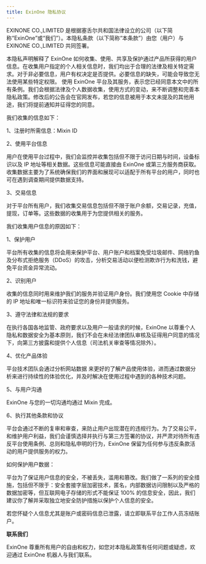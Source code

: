 ```yaml
---
title: ExinOne 隐私协议
---
```


EXINONE CO.,LIMITED 是根据塞舌尔共和国法律设立的公司（以下简称“ExinOne”或“我们”）。本隐私条款（以下简称“本条款”）由您（用户）与EXINONE CO.,LIMITED 共同签署。

本隐私声明解释了 ExinOne 如何收集、使用、共享及保护通过产品所获得的用户信息。在收集用户指定的个人相关信息时，我们均出于合理的法律及相关特定需求。对于非必要信息，用户有权决定是否提供。必要信息的缺失，可能会导致您无法使用某些特定权限。
使用 ExinOne 平台及其服务，表示您已经同意本文中的所有条例。我们会根据法律及个人数据收集，使用方式的变动，来不断调整和完善本隐私政策。修改后的公告会在官网发布，若您的信息被用于本文未提及的其他用途，我们将提前通知并征得您的同意。

我们收集的信息如下：

1、注册时所需信息：Mixin ID

2、使用平台信息

用户在使用平台过程中，我们会监控并收集包括但不限于访问日期与时间，设备标识以及 IP 地址等相关数据。这些信息可能直接由 ExinOne 或第三方服务商获取。收集数据主要为了系统确保我们的界面和展现可以适配于所有平台的用户，同时也可在遇到调查期间提供数据支持。

3、交易信息

对于平台所有用户，我们收集交易信息包括但不限于账户余额，交易记录，充值，提现，订单等。这些数据的收集用于为您提供相关的服务。

我们收集用户信息的原因如下：

1、保护用户

平台所有收集的信息将会用来保护平台、用户账户和档案免受垃圾邮件、网络钓鱼及分布式拒绝服务（DDoS）的攻击，分析交易活动以便检测欺诈行为和洗钱，避免平台资金异常流动。

2、识别用户

收集的信息同时用来维护我们的服务并验证用户身份。我们使用您 Cookie 中存储的 IP 地址和唯一标识符来验证您的身份并提供服务。

3、遵守法律和法规的要求

在执行各国各地监管、政府要求以及用户一般请求的时候，ExinOne 以尊重个人隐私和数据安全为基本原则，我们不会在未经法律团队审核及征得用户同意的情况下，向第三方披露和提供个人信息（司法机关审查等情况除外）。

4、优化产品体验

平台技术团队会通过分析网站数据 来更好的了解产品使用体验，进而通过数据分析来进行持续性的体验优化，并及时解决在使用过程中遇到的各种技术问题。

5、与用户沟通

ExinOne 与您的一切沟通均通过 Mixin 完成。

6、执行其他条款和协议

平台会通过不断的复审和审查，来防止用户出现潜在的违规行为。为了交易公平，和维护用户利益，我们会谨慎选择并执行与第三方签署的协议，并严肃对待所有违反平台使用条例、总则和隐私申明的行为，ExinOne 保留为任何参与违反条款活动的用户提供服务的权力。

如何保护用户数据：

平台为了保证用户信息的安全，不被丢失，滥用和篡改。我们做了一系列的安全措施，包括但不限于：安全套接字层加密技术，匿名，内部数据访问限制以及严格的数据加密等，但互联网电子存储的形式不能保证 100% 的信息安全，因此，我们建议你了解并采取独立地安全防护措施以保护个人信息的安全。

若您怀疑个人信息尤其是账户或密码信息已泄露，请立即联系平台工作人员冻结账户。

**联系我们**

ExinOne 尊重所有用户的自由和权力，如您对本隐私政策有任何问题或疑虑，欢迎通过 ExinOne 机器人与我们联系。